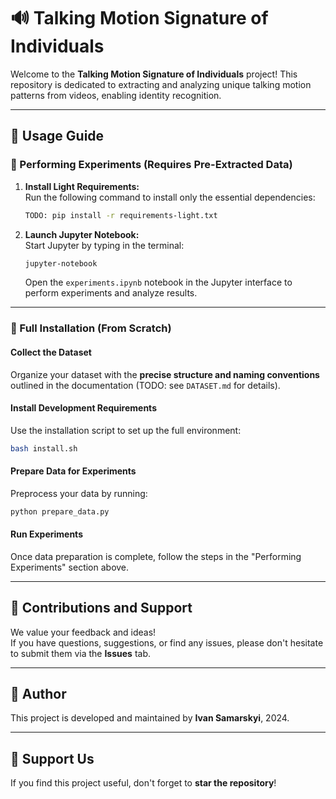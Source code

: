 # 🔊 Talking Motion Signature of Individuals

Welcome to the **Talking Motion Signature of Individuals** project! This repository is dedicated to extracting and analyzing unique talking motion patterns from videos, enabling identity recognition.

---

## 🚀 Usage Guide

### 🧪 Performing Experiments (Requires Pre-Extracted Data)
1. **Install Light Requirements:**  
   Run the following command to install only the essential dependencies:  
   ```bash
   TODO: pip install -r requirements-light.txt
   ```
2. **Launch Jupyter Notebook:**  
   Start Jupyter by typing in the terminal:
   ```bash
   jupyter-notebook
   ```
   Open the `experiments.ipynb` notebook in the Jupyter interface to perform experiments and analyze results.

---

### 🔧 Full Installation (From Scratch)

#### Collect the Dataset
Organize your dataset with the **precise structure and naming conventions** outlined in the documentation (TODO: see `DATASET.md` for details).

#### Install Development Requirements
Use the installation script to set up the full environment:

```bash
bash install.sh
```

#### Prepare Data for Experiments
Preprocess your data by running:

```bash
python prepare_data.py
```

#### Run Experiments
Once data preparation is complete, follow the steps in the "Performing Experiments" section above.

---

## 📣 Contributions and Support

We value your feedback and ideas!  
If you have questions, suggestions, or find any issues, please don't hesitate to submit them via the **Issues** tab.

---

## 💬 Author

This project is developed and maintained by **Ivan Samarskyi**, 2024.  

---

## 🌟 Support Us

If you find this project useful, don't forget to **star the repository**!
